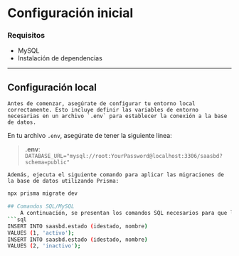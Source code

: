 # Configuración inicial

### Requisitos

- MySQL
- Instalación de dependencias

---

## Configuración local

    Antes de comenzar, asegúrate de configurar tu entorno local correctamente. Esto incluye definir las variables de entorno necesarias en un archivo `.env` para establecer la conexión a la base de datos.

En tu archivo `.env`, asegúrate de tener la siguiente línea:

> **.env**: `DATABASE_URL="mysql://root:YourPassword@localhost:3306/saasbd?schema=public"`

    Además, ejecuta el siguiente comando para aplicar las migraciones de la base de datos utilizando Prisma:

````bash
npx prisma migrate dev

## Comandos SQL/MySQL
    A continuación, se presentan los comandos SQL necesarios para que la base de datos funcione correctamente. Estos comandos agregan registros a la tabla saasbd.estado, que es esencial para el funcionamiento adecuado de la aplicación.
```sql
INSERT INTO saasbd.estado (idestado, nombre)
VALUES (1, 'activo');
INSERT INTO saasbd.estado (idestado, nombre)
VALUES (2, 'inactivo');

````
